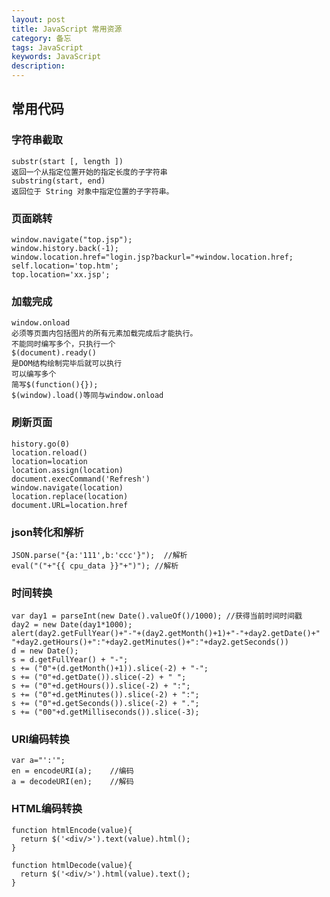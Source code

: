 ```yaml
---
layout: post
title: JavaScript 常用资源
category: 备忘
tags: JavaScript
keywords: JavaScript
description: 
---
```


## 常用代码

### 字符串截取
    substr(start [, length ])
    返回一个从指定位置开始的指定长度的子字符串
    substring(start, end)
    返回位于 String 对象中指定位置的子字符串。


### 页面跳转
    window.navigate("top.jsp");
    window.history.back(-1);
    window.location.href="login.jsp?backurl="+window.location.href; 
    self.location='top.htm';
    top.location='xx.jsp';
    
### 加载完成
    window.onload 
    必须等页面内包括图片的所有元素加载完成后才能执行。
    不能同时编写多个，只执行一个
    $(document).ready()
    是DOM结构绘制完毕后就可以执行
    可以编写多个
    简写$(function(){});
    $(window).load()等同与window.onload

### 刷新页面
    history.go(0) 
    location.reload() 
    location=location 
    location.assign(location) 
    document.execCommand('Refresh') 
    window.navigate(location) 
    location.replace(location) 
    document.URL=location.href 

### json转化和解析

    JSON.parse("{a:'111',b:'ccc'}");  //解析
    eval("("+"{{ cpu_data }}"+")"); //解析

### 时间转换

    var day1 = parseInt(new Date().valueOf()/1000); //获得当前时间时间戳
    day2 = new Date(day1*1000);
    alert(day2.getFullYear()+"-"+(day2.getMonth()+1)+"-"+day2.getDate()+" "+day2.getHours()+":"+day2.getMinutes()+":"+day2.getSeconds())
    d = new Date();
    s = d.getFullYear() + "-";
    s += ("0"+(d.getMonth()+1)).slice(-2) + "-";
    s += ("0"+d.getDate()).slice(-2) + " ";
    s += ("0"+d.getHours()).slice(-2) + ":";
    s += ("0"+d.getMinutes()).slice(-2) + ":";
    s += ("0"+d.getSeconds()).slice(-2) + ".";
    s += ("00"+d.getMilliseconds()).slice(-3);

### URI编码转换

    var a="':'";
    en = encodeURI(a);    //编码
    a = decodeURI(en);    //解码

### HTML编码转换

    function htmlEncode(value){
      return $('<div/>').text(value).html();
    }

    function htmlDecode(value){
      return $('<div/>').html(value).text();
    }

